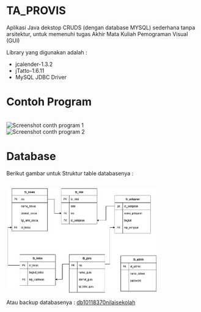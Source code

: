 # TA_PROVIS
Aplikasi Java dekstop CRUDS (dengan database MYSQL) sederhana tanpa arsitektur, 
untuk memenuhi tugas Akhir Mata Kuliah Pemograman Visual (GUI)

Library yang digunakan adalah :
<ul>
  <li>jcalender-1.3.2</li>
  <li>jTatto-1.6.11</li>
  <li>MySQL JDBC Driver</li>
</ul>

# Contoh Program

<br>
<img src="assets/Screenshot(1).png" alt="Screenshot conth program 1" width="393px" height="273px">
<br>
<img src="assets/Screenshot(2).png" alt="Screenshot conth program 2" width="393px" height="273px">
<br>

# Database 

<p>Berikut gambar untuk Struktur table databasenya :</p>
<br>
<img src="./assets/Struktur Table dan relasi.png" alt="tabel relasi" width="393px" height="273px">
<br>

<p>
Atau backup databasenya :
<a href link="./assets/db10118370nilaisekolah.sql">db10118370nilaisekolah</a>
</p>
